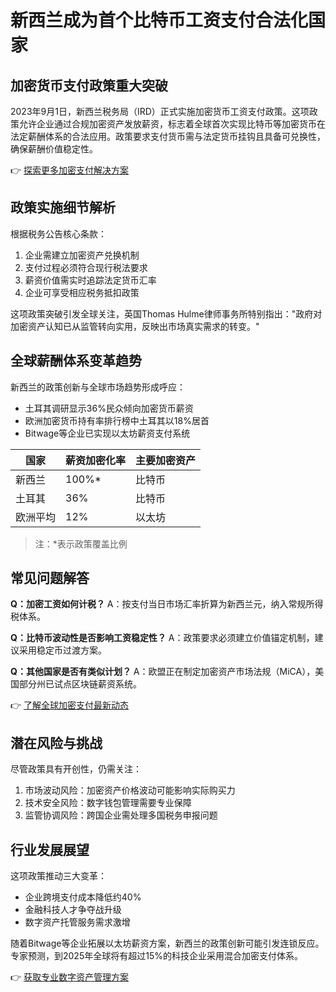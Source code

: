 # 新西兰成为首个比特币工资支付合法化国家

## 加密货币支付政策重大突破
2023年9月1日，新西兰税务局（IRD）正式实施加密货币工资支付政策。这项政策允许企业通过合规加密资产发放薪资，标志着全球首次实现比特币等加密货币在法定薪酬体系的合法应用。政策要求支付货币需与法定货币挂钩且具备可兑换性，确保薪酬价值稳定性。

👉 [探索更多加密支付解决方案](https://bit.ly/okx_welcome)

## 政策实施细节解析
根据税务公告核心条款：
1. 企业需建立加密资产兑换机制
2. 支付过程必须符合现行税法要求
3. 薪资价值需实时追踪法定货币汇率
4. 企业可享受相应税务抵扣政策

这项政策突破引发全球关注，英国Thomas Hulme律师事务所特别指出："政府对加密资产认知已从监管转向实用，反映出市场真实需求的转变。"

## 全球薪酬体系变革趋势
新西兰的政策创新与全球市场趋势形成呼应：
- 土耳其调研显示36%民众倾向加密货币薪资
- 欧洲加密货币持有率排行榜中土耳其以18%居首
- Bitwage等企业已实现以太坊薪资支付系统

| 国家       | 薪资加密化率 | 主要加密资产 |
|------------|--------------|--------------|
| 新西兰     | 100%*        | 比特币       |
| 土耳其     | 36%          | 比特币       |
| 欧洲平均   | 12%          | 以太坊       |

> 注：*表示政策覆盖比例

## 常见问题解答
**Q：加密工资如何计税？**
A：按支付当日市场汇率折算为新西兰元，纳入常规所得税体系。

**Q：比特币波动性是否影响工资稳定性？**
A：政策要求必须建立价值锚定机制，建议采用稳定币过渡方案。

**Q：其他国家是否有类似计划？**
A：欧盟正在制定加密资产市场法规（MiCA），美国部分州已试点区块链薪资系统。

👉 [了解全球加密支付最新动态](https://bit.ly/okx_welcome)

## 潜在风险与挑战
尽管政策具有开创性，仍需关注：
1. 市场波动风险：加密资产价格波动可能影响实际购买力
2. 技术安全风险：数字钱包管理需要专业保障
3. 监管协调风险：跨国企业需处理多国税务申报问题

## 行业发展展望
这项政策推动三大变革：
- 企业跨境支付成本降低约40%
- 金融科技人才争夺战升级
- 数字资产托管服务需求激增

随着Bitwage等企业拓展以太坊薪资方案，新西兰的政策创新可能引发连锁反应。专家预测，到2025年全球将有超过15%的科技企业采用混合加密支付体系。

👉 [获取专业数字资产管理方案](https://bit.ly/okx_welcome)